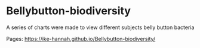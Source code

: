 # Bellybutton-biodiversity

A series of charts were made to view different subjects belly button bacteria

Pages: https://ike-hannah.github.io/Bellybutton-biodiversity/
